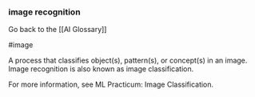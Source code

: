 ### image recognition

Go back to the [[AI Glossary]]

#image

A process that classifies object(s), pattern(s), or concept(s) in an image. Image recognition is also known as image classification.

For more information, see ML Practicum: Image Classification.

